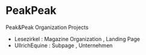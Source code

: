 # PeakPeak
Peak&amp;Peak Organization Projects
- Lesezirkel : Magazine Organization , Landing Page
- UllrichEquine : Subpage , Unternehmen

